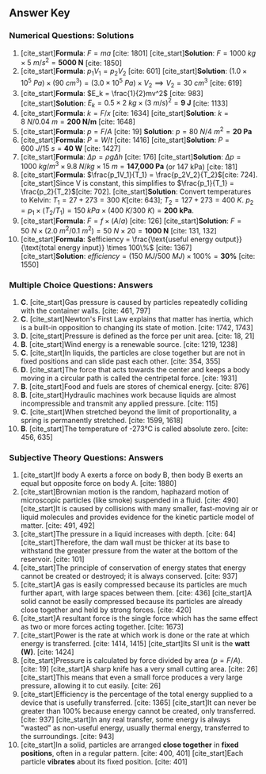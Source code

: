 ## Answer Key

### **Numerical Questions: Solutions**

1.  [cite_start]**Formula**: $F = ma$ [cite: 1801]
    [cite_start]**Solution**: $F = 1000~kg \times 5~m/s^2 = \textbf{5000 N}$ [cite: 1850]
2.  [cite_start]**Formula**: $p_1V_1 = p_2V_2$ [cite: 601]
    [cite_start]**Solution**: $(1.0 \times 10^5~Pa) \times (90~cm^3) = (3.0 \times 10^5~Pa) \times V_2 \implies V_2 = 30~cm^3$ [cite: 619]
3.  [cite_start]**Formula**: $E_k = \frac{1}{2}mv^2$ [cite: 983]
    [cite_start]**Solution**: $E_k = 0.5 \times 2~kg \times (3~m/s)^2 = \textbf{9 J}$ [cite: 1133]
4.  [cite_start]**Formula**: $k = F/x$ [cite: 1634]
    [cite_start]**Solution**: $k = 8~N / 0.04~m = \textbf{200 N/m}$ [cite: 1648]
5.  [cite_start]**Formula**: $p = F/A$ [cite: 19]
    **Solution**: $p = 80~N / 4~m^2 = \textbf{20 Pa}$
6.  [cite_start]**Formula**: $P = W/t$ [cite: 1416]
    [cite_start]**Solution**: $P = 600~J / 15~s = \textbf{40 W}$ [cite: 1427]
7.  [cite_start]**Formula**: $\Delta p = \rho g \Delta h$ [cite: 176]
    [cite_start]**Solution**: $\Delta p = 1000~kg/m^3 \times 9.8~N/kg \times 15~m = \textbf{147,000 Pa}$ (or 147 kPa) [cite: 181]
8.  [cite_start]**Formula**: $\frac{p_1V_1}{T_1} = \frac{p_2V_2}{T_2}$[cite: 724]. [cite_start]Since V is constant, this simplifies to $\frac{p_1}{T_1} = \frac{p_2}{T_2}$[cite: 702].
    [cite_start]**Solution**: Convert temperatures to Kelvin: $T_1 = 27 + 273 = 300~K$[cite: 643]; $T_2 = 127 + 273 = 400~K$.
    $p_2 = p_1 \times (T_2/T_1) = 150~kPa \times (400~K / 300~K) = \textbf{200 kPa}$.
9.  [cite_start]**Formula**: $F = f \times (A/a)$ [cite: 126]
    [cite_start]**Solution**: $F = 50~N \times (2.0~m^2 / 0.1~m^2) = 50~N \times 20 = \textbf{1000 N}$ [cite: 131, 132]
10. [cite_start]**Formula**: $efficiency = \frac{\text{useful energy output}}{\text{total energy input}} \times 100\%$ [cite: 1367]
    [cite_start]**Solution**: $efficiency = (150~MJ / 500~MJ) \times 100\% = \textbf{30%}$ [cite: 1550]

### **Multiple Choice Questions: Answers**

1.  **C**. [cite_start]Gas pressure is caused by particles repeatedly colliding with the container walls. [cite: 461, 797]
2.  **C**. [cite_start]Newton's First Law explains that matter has inertia, which is a built-in opposition to changing its state of motion. [cite: 1742, 1743]
3.  **D**. [cite_start]Pressure is defined as the force per unit area. [cite: 18, 21]
4.  **B**. [cite_start]Wind energy is a renewable source. [cite: 1219, 1238]
5.  **C**. [cite_start]In liquids, the particles are close together but are not in fixed positions and can slide past each other. [cite: 354, 355]
6.  **D**. [cite_start]The force that acts towards the center and keeps a body moving in a circular path is called the centripetal force. [cite: 1931]
7.  **B**. [cite_start]Food and fuels are stores of chemical energy. [cite: 876]
8.  **B**. [cite_start]Hydraulic machines work because liquids are almost incompressible and transmit any applied pressure. [cite: 115]
9.  **C**. [cite_start]When stretched beyond the limit of proportionality, a spring is permanently stretched. [cite: 1599, 1618]
10. **B**. [cite_start]The temperature of -273°C is called absolute zero. [cite: 456, 635]

### **Subjective Theory Questions: Answers**

1.  [cite_start]If body A exerts a force on body B, then body B exerts an equal but opposite force on body A. [cite: 1880]
2.  [cite_start]Brownian motion is the random, haphazard motion of microscopic particles (like smoke) suspended in a fluid. [cite: 490] [cite_start]It is caused by collisions with many smaller, fast-moving air or liquid molecules and provides evidence for the kinetic particle model of matter. [cite: 491, 492]
3.  [cite_start]The pressure in a liquid increases with depth. [cite: 64] [cite_start]Therefore, the dam wall must be thicker at its base to withstand the greater pressure from the water at the bottom of the reservoir. [cite: 101]
4.  [cite_start]The principle of conservation of energy states that energy cannot be created or destroyed; it is always conserved. [cite: 937]
5.  [cite_start]A gas is easily compressed because its particles are much further apart, with large spaces between them. [cite: 436] [cite_start]A solid cannot be easily compressed because its particles are already close together and held by strong forces. [cite: 420]
6.  [cite_start]A resultant force is the single force which has the same effect as two or more forces acting together. [cite: 1673]
7.  [cite_start]Power is the rate at which work is done or the rate at which energy is transferred. [cite: 1414, 1415] [cite_start]Its SI unit is the **watt (W)**. [cite: 1424]
8.  [cite_start]Pressure is calculated by force divided by area ($p=F/A$). [cite: 19] [cite_start]A sharp knife has a very small cutting area. [cite: 26] [cite_start]This means that even a small force produces a very large pressure, allowing it to cut easily. [cite: 26]
9.  [cite_start]Efficiency is the percentage of the total energy supplied to a device that is usefully transferred. [cite: 1365] [cite_start]It can never be greater than 100% because energy cannot be created, only transferred. [cite: 937] [cite_start]In any real transfer, some energy is always "wasted" as non-useful energy, usually thermal energy, transferred to the surroundings. [cite: 943]
10. [cite_start]In a solid, particles are arranged **close together** in **fixed positions**, often in a regular pattern. [cite: 400, 401] [cite_start]Each particle **vibrates** about its fixed position. [cite: 401]